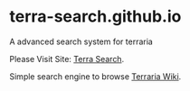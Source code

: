 # terra-search.github.io
 A advanced search system for terraria

 Please Visit Site: [Terra Search](https://terra-search.github.io).

 Simple search engine to browse [Terraria Wiki](https://terraria.wiki.gg).

 
